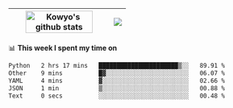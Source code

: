 | <a href="https://github.com/anuraghazra/github-readme-stats"><img width="85%" src="https://github-readme-stats.vercel.app/api?username=kowyo&show_icons=true&hide_border=true&theme=transparent" alt="Kowyo's github stats" /></a> | <a href="https://github.com/anuraghazra/github-readme-stats"><img align="center" src="https://github-readme-stats.vercel.app/api/top-langs/?username=kowyo&exclude_repo=Engineering-Competition-Robot,mobile-robot&hide=c,assembly,shaderlab,hlsl,mathematica,cmake&layout=compact&hide_border=true&theme=transparent" /></a> |
| ------------- | ------------- |

📊 **This week I spent my time on**
<!--START_SECTION:waka-->

```txt
Python   2 hrs 17 mins   ██████████████████████▒░░   89.91 %
Other    9 mins          █▓░░░░░░░░░░░░░░░░░░░░░░░   06.07 %
YAML     4 mins          ▓░░░░░░░░░░░░░░░░░░░░░░░░   02.66 %
JSON     1 min           ▒░░░░░░░░░░░░░░░░░░░░░░░░   00.88 %
Text     0 secs          ░░░░░░░░░░░░░░░░░░░░░░░░░   00.48 %
```

<!--END_SECTION:waka-->
